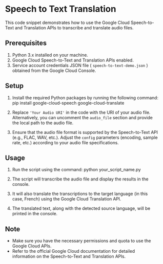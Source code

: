 # Speech to Text Translation

This code snippet demonstrates how to use the Google Cloud Speech-to-Text and Translation APIs to transcribe and translate audio files.

## Prerequisites

1. Python 3.x installed on your machine.
2. Google Cloud Speech-to-Text and Translation APIs enabled.
3. Service account credentials JSON file ( `speech-to-text-demo.json` ) obtained from the Google Cloud Console.

## Setup

1. Install the required Python packages by running the following command:
pip install google-cloud-speech google-cloud-translate
2. Replace  `'Your Audio URI'`  in the code with the URI of your audio file. Alternatively, you can uncomment the  `audio_file`  section and provide the local path to the audio file.

3. Ensure that the audio file format is supported by the Speech-to-Text API (e.g., FLAC, WAV, etc.). Adjust the  `config`  parameters (encoding, sample rate, etc.) according to your audio file specifications.

## Usage

1. Run the script using the command:
python your_script_name.py
2. The script will transcribe the audio file and display the results in the console.

3. It will also translate the transcriptions to the target language (in this case, French) using the Google Cloud Translation API.

4. The translated text, along with the detected source language, will be printed in the console.

## Note

- Make sure you have the necessary permissions and quota to use the Google Cloud APIs.
- Refer to the official Google Cloud documentation for detailed information on the Speech-to-Text and Translation APIs.